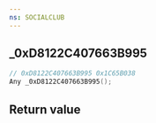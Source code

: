 ```yaml
---
ns: SOCIALCLUB
---
```

## _0xD8122C407663B995

```c
// 0xD8122C407663B995 0x1C65B038
Any _0xD8122C407663B995();
```


## Return value

